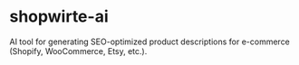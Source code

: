 # shopwirte-ai
AI tool for generating SEO-optimized product descriptions for e-commerce (Shopify, WooCommerce, Etsy, etc.).
